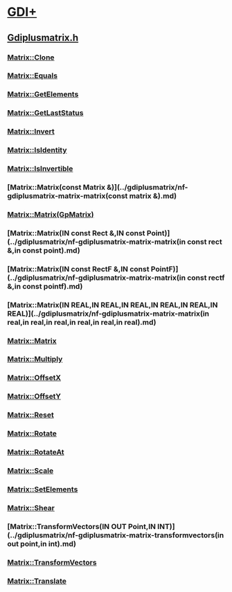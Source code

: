 # [GDI+](../_gdiplus/index.md)
## [Gdiplusmatrix.h](index.md)
### [Matrix::Clone](../gdiplusmatrix/nf-gdiplusmatrix-matrix-clone.md)
### [Matrix::Equals](../gdiplusmatrix/nf-gdiplusmatrix-matrix-equals.md)
### [Matrix::GetElements](../gdiplusmatrix/nf-gdiplusmatrix-matrix-getelements.md)
### [Matrix::GetLastStatus](../gdiplusmatrix/nf-gdiplusmatrix-matrix-getlaststatus.md)
### [Matrix::Invert](../gdiplusmatrix/nf-gdiplusmatrix-matrix-invert.md)
### [Matrix::IsIdentity](../gdiplusmatrix/nf-gdiplusmatrix-matrix-isidentity.md)
### [Matrix::IsInvertible](../gdiplusmatrix/nf-gdiplusmatrix-matrix-isinvertible.md)
### [Matrix::Matrix(const Matrix &)](../gdiplusmatrix/nf-gdiplusmatrix-matrix-matrix(const matrix &).md)
### [Matrix::Matrix(GpMatrix)](../gdiplusmatrix/nf-gdiplusmatrix-matrix-matrix(gpmatrix).md)
### [Matrix::Matrix(IN const Rect &,IN const Point)](../gdiplusmatrix/nf-gdiplusmatrix-matrix-matrix(in const rect &,in const point).md)
### [Matrix::Matrix(IN const RectF &,IN const PointF)](../gdiplusmatrix/nf-gdiplusmatrix-matrix-matrix(in const rectf &,in const pointf).md)
### [Matrix::Matrix(IN REAL,IN REAL,IN REAL,IN REAL,IN REAL,IN REAL)](../gdiplusmatrix/nf-gdiplusmatrix-matrix-matrix(in real,in real,in real,in real,in real,in real).md)
### [Matrix::Matrix](../gdiplusmatrix/nf-gdiplusmatrix-matrix-matrix.md)
### [Matrix::Multiply](../gdiplusmatrix/nf-gdiplusmatrix-matrix-multiply.md)
### [Matrix::OffsetX](../gdiplusmatrix/nf-gdiplusmatrix-matrix-offsetx.md)
### [Matrix::OffsetY](../gdiplusmatrix/nf-gdiplusmatrix-matrix-offsety.md)
### [Matrix::Reset](../gdiplusmatrix/nf-gdiplusmatrix-matrix-reset.md)
### [Matrix::Rotate](../gdiplusmatrix/nf-gdiplusmatrix-matrix-rotate.md)
### [Matrix::RotateAt](../gdiplusmatrix/nf-gdiplusmatrix-matrix-rotateat.md)
### [Matrix::Scale](../gdiplusmatrix/nf-gdiplusmatrix-matrix-scale.md)
### [Matrix::SetElements](../gdiplusmatrix/nf-gdiplusmatrix-matrix-setelements.md)
### [Matrix::Shear](../gdiplusmatrix/nf-gdiplusmatrix-matrix-shear.md)
### [Matrix::TransformVectors(IN OUT Point,IN INT)](../gdiplusmatrix/nf-gdiplusmatrix-matrix-transformvectors(in out point,in int).md)
### [Matrix::TransformVectors](../gdiplusmatrix/nf-gdiplusmatrix-matrix-transformvectors.md)
### [Matrix::Translate](../gdiplusmatrix/nf-gdiplusmatrix-matrix-translate.md)
